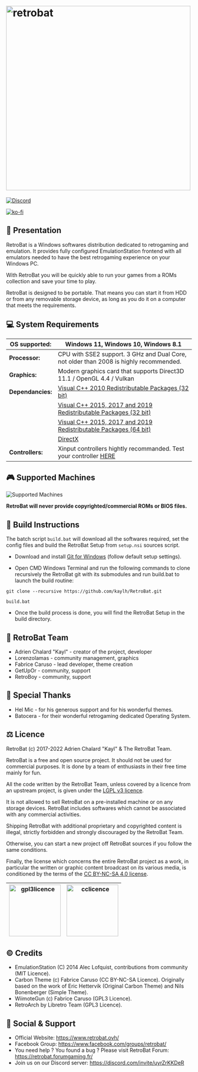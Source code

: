 <h1 align="left">
  <br>
  <a href="https://www.retrobat.ovh/"><img src="https://raw.githubusercontent.com/kaylh/RetroBat/master/system/resources/retrobat_logo.svg" alt="retrobat" width="500"></a>
</h1>
<p align="left">
  <a href="https://discord.com/invite/uyrZrKKDeR">
      <img src="https://img.shields.io/discord/748519802255179917?color=blue&label=discord&logo=discord&logoColor=white&style=for-the-badge"
           alt="Discord">
    </a>
</p>

[![ko-fi](https://ko-fi.com/img/githubbutton_sm.svg)](https://ko-fi.com/X8X7DF7A0)

## 📌 Presentation

RetroBat is a Windows softwares distribution dedicated to retrogaming and emulation. It provides fully configured EmulationStation frontend with all emulators needed to have the best retrogaming experience on your Windows PC.

With RetroBat you will be quickly able to run your games from a ROMs collection and save your time to play.

RetroBat is designed to be portable. That means you can start it from HDD or from any removable storage device, as long as you do it on a computer that meets the requirements. 


## 💻 System Requirements

|**OS supported:**|Windows 11, Windows 10, Windows 8.1|
|---|---|
|**Processor:**|CPU with SSE2 support. 3 GHz and Dual Core, not older than 2008 is highly recommended.|
|**Graphics:**|Modern graphics card that supports Direct3D 11.1 / OpenGL 4.4 / Vulkan|
|**Dependancies:**|[Visual C++ 2010 Redistributable Packages (32 bit)](https://www.techpowerup.com/download/visual-c-redistributable-runtime-package-all-in-one/)|
|   |[Visual C++ 2015, 2017 and 2019 Redistributable Packages (32 bit)](https://www.techpowerup.com/download/visual-c-redistributable-runtime-package-all-in-one/)|
|   |[Visual C++ 2015, 2017 and 2019 Redistributable Packages (64 bit)](https://www.techpowerup.com/download/visual-c-redistributable-runtime-package-all-in-one/)|
|   |[DirectX](https://www.microsoft.com/download/details.aspx?id=35)|
|**Controllers:**|Xinput controllers hightly recommanded. Test your controller [HERE](https://gamepad-tester.com)|

## 🎮 Supported Machines

![Supported Machines](https://www.retrobat.ovh/img/systems4.png)

**RetroBat will never provide copyrighted/commercial ROMs or BIOS files.**

## 🧰 Build Instructions

<!--<img src="https://www.retrobat.ovh/img/under-construction.png" width="240" alt="under-construction" class="center">-->

The batch script `build.bat` will download all the softwares required, set the config files and build the RetroBat Setup from `setup.nsi` sources script.

- Download and install [Git for Windows](https://gitforwindows.org/) (follow default setup settings).

- Open CMD Windows Terminal and run the following commands to clone recursively the RetroBat git with its submodules and run build.bat to launch the build routine:
```
git clone --recursive https://github.com/kaylh/RetroBat.git
```
```
build.bat
```
- Once the build process is done, you will find the RetroBat Setup in the build directory.

## 🦇 RetroBat Team

- Adrien Chalard "Kayl" - creator of the project, developer
- Lorenzolamas - community management, graphics
- Fabrice Caruso - lead developer, theme creation
- GetUpOr - community, support
- RetroBoy - community, support

## 🤘 Special Thanks

- Hel Mic - for his generous support and for his wonderful themes.
- Batocera - for their wonderful retrogaming dedicated Operating System.

## ⚖ Licence

RetroBat (c) 2017-2022 Adrien Chalard "Kayl" & The RetroBat Team.

RetroBat is a free and open source project. It should not be used for commercial purposes.
It is done by a team of enthusiasts in their free time mainly for fun.

All the code written by the RetroBat Team, unless covered by a licence from an upstream project, is given under the [LGPL v3 licence](https://www.gnu.org/licenses/lgpl-3.0.html).

It is not allowed to sell RetroBat on a pre-installed machine or on any storage devices. RetroBat includes softwares which cannot be associated with any commercial activities.

Shipping RetroBat with additional proprietary and copyrighted content is illegal, strictly forbidden and strongly discouraged by the RetroBat Team.

Otherwise, you can start a new project off RetroBat sources if you follow the same conditions.

Finally, the license which concerns the entire RetroBat project as a work, in particular the written or graphic content broadcast on its various media, is conditioned by the terms of the [CC BY-NC-SA 4.0 license](https://creativecommons.org/licenses/by-nc-sa/4.0/).

|<img src="https://www.gnu.org/graphics/gplv3-127x51.png" width="140" alt="gpl3licence" class="center">|<img src="https://upload.wikimedia.org/wikipedia/commons/thumb/1/12/Cc-by-nc-sa_icon.svg/180px-Cc-by-nc-sa_icon.svg.png" width="140" alt="cclicence" class="center">|
|---|---|

## © Credits

- EmulationStation (C) 2014 Alec Lofquist, contributions from community (MIT Licence).
- Carbon Theme (c) Fabrice Caruso (CC BY-NC-SA Licence). Originally based on the work of Eric Hettervik (Original Carbon Theme) and Nils Bonenberger (Simple Theme).
- WiimoteGun (c) Fabrice Caruso (GPL3 Licence).
- RetroArch by Libretro Team (GPL3 Licence).

## 💬 Social & Support

- Official Website: https://www.retrobat.ovh/
- Facebook Group: https://www.facebook.com/groups/retrobat/
- You need help ? You found a bug ? Please visit RetroBat Forum: https://retrobat.forumgaming.fr/
- Join us on our Discord server: https://discord.com/invite/uyrZrKKDeR
